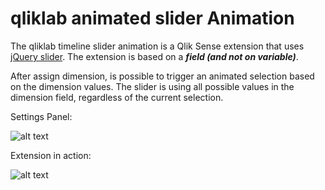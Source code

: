# qliklab animated slider Animation

The qliklab timeline slider animation is a Qlik Sense extension that uses [jQuery slider](https://jqueryui.com/slider/).
The extension is based on a ***field (and not on variable)***. 

After assign dimension, is possible to trigger an animated selection based on the dimension values.
The slider is using all possible values in the dimension field, regardless of the current selection. 

Settings Panel:

![alt text](https://github.com/pamaxeed/ql-ext-timeslider/blob/master/img/TimeSliderSettings.png)

Extension in action:

![alt text](https://github.com/pamaxeed/ql-ext-timeslider/blob/master/img/timeSlider.gif)

